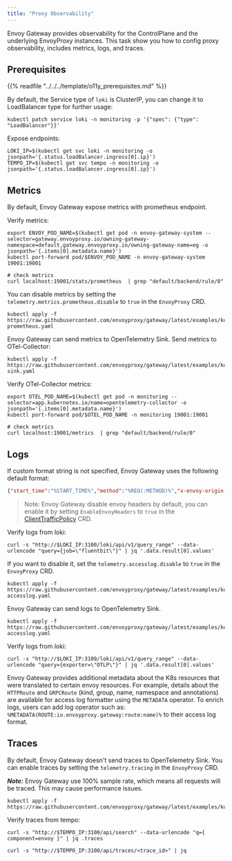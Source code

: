 ```yaml
---
title: "Proxy Observability"
---
```


Envoy Gateway provides observability for the ControlPlane and the underlying EnvoyProxy instances.
This task show you how to config proxy observability, includes metrics, logs, and traces.

## Prerequisites

{{% readfile "../../../template/o11y_prerequisites.md" %}}

By default, the Service type of `loki` is ClusterIP, you can change it to LoadBalancer type for further usage:

```shell
kubectl patch service loki -n monitoring -p '{"spec": {"type": "LoadBalancer"}}'
```

Expose endpoints:

```shell
LOKI_IP=$(kubectl get svc loki -n monitoring -o jsonpath='{.status.loadBalancer.ingress[0].ip}')
TEMPO_IP=$(kubectl get svc tempo -n monitoring -o jsonpath='{.status.loadBalancer.ingress[0].ip}')
```

## Metrics

By default, Envoy Gateway expose metrics with prometheus endpoint. 

Verify metrics:

```shell
export ENVOY_POD_NAME=$(kubectl get pod -n envoy-gateway-system --selector=gateway.envoyproxy.io/owning-gateway-namespace=default,gateway.envoyproxy.io/owning-gateway-name=eg -o jsonpath='{.items[0].metadata.name}')
kubectl port-forward pod/$ENVOY_POD_NAME -n envoy-gateway-system 19001:19001

# check metrics 
curl localhost:19001/stats/prometheus  | grep "default/backend/rule/0"
```

You can disable metrics by setting the `telemetry.metrics.prometheus.disable` to `true` in the `EnvoyProxy` CRD.

```shell
kubectl apply -f https://raw.githubusercontent.com/envoyproxy/gateway/latest/examples/kubernetes/metric/disable-prometheus.yaml
```

Envoy Gateway can send metrics to OpenTelemetry Sink.
Send metrics to OTel-Collector:

```shell
kubectl apply -f https://raw.githubusercontent.com/envoyproxy/gateway/latest/examples/kubernetes/metric/otel-sink.yaml
```

Verify OTel-Collector metrics:

```shell
export OTEL_POD_NAME=$(kubectl get pod -n monitoring --selector=app.kubernetes.io/name=opentelemetry-collector -o jsonpath='{.items[0].metadata.name}')
kubectl port-forward pod/$OTEL_POD_NAME -n monitoring 19001:19001

# check metrics 
curl localhost:19001/metrics  | grep "default/backend/rule/0"
```

## Logs

If custom format string is not specified, Envoy Gateway uses the following default format:

```json
{"start_time":"%START_TIME%","method":"%REQ(:METHOD)%","x-envoy-origin-path":"%REQ(X-ENVOY-ORIGINAL-PATH?:PATH)%","protocol":"%PROTOCOL%","response_code":"%RESPONSE_CODE%","response_flags":"%RESPONSE_FLAGS%","response_code_details":"%RESPONSE_CODE_DETAILS%","connection_termination_details":"%CONNECTION_TERMINATION_DETAILS%","upstream_transport_failure_reason":"%UPSTREAM_TRANSPORT_FAILURE_REASON%","bytes_received":"%BYTES_RECEIVED%","bytes_sent":"%BYTES_SENT%","duration":"%DURATION%","x-envoy-upstream-service-time":"%RESP(X-ENVOY-UPSTREAM-SERVICE-TIME)%","x-forwarded-for":"%REQ(X-FORWARDED-FOR)%","user-agent":"%REQ(USER-AGENT)%","x-request-id":"%REQ(X-REQUEST-ID)%",":authority":"%REQ(:AUTHORITY)%","upstream_host":"%UPSTREAM_HOST%","upstream_cluster":"%UPSTREAM_CLUSTER%","upstream_local_address":"%UPSTREAM_LOCAL_ADDRESS%","downstream_local_address":"%DOWNSTREAM_LOCAL_ADDRESS%","downstream_remote_address":"%DOWNSTREAM_REMOTE_ADDRESS%","requested_server_name":"%REQUESTED_SERVER_NAME%","route_name":"%ROUTE_NAME%"}
```

> Note: Envoy Gateway disable envoy headers by default, you can enable it by setting `EnableEnvoyHeaders` to `true` in the [ClientTrafficPolicy](../../api/extension_types#backendtrafficpolicy) CRD.


Verify logs from loki:

```shell
curl -s "http://$LOKI_IP:3100/loki/api/v1/query_range" --data-urlencode "query={job=\"fluentbit\"}" | jq '.data.result[0].values'
```

If you want to disable it, set the `telemetry.accesslog.disable` to `true` in the `EnvoyProxy` CRD.

```shell
kubectl apply -f https://raw.githubusercontent.com/envoyproxy/gateway/latest/examples/kubernetes/accesslog/disable-accesslog.yaml
```

Envoy Gateway can send logs to OpenTelemetry Sink.

```shell
kubectl apply -f https://raw.githubusercontent.com/envoyproxy/gateway/latest/examples/kubernetes/accesslog/otel-accesslog.yaml
```

Verify logs from loki:

```shell
curl -s "http://$LOKI_IP:3100/loki/api/v1/query_range" --data-urlencode "query={exporter=\"OTLP\"}" | jq '.data.result[0].values'
```

Envoy Gateway provides additional metadata about the K8s resources that were translated to  certain envoy resources. 
For example, details about the `HTTPRoute` and `GRPCRoute` (kind, group, name, namespace and annotations) are available 
for access log formatter using the `METADATA` operator. To enrich logs, users can add log operator such as: 
`%METADATA(ROUTE:io.envoyproxy.gateway:route:name)%` to their access log format. 


## Traces

By default, Envoy Gateway doesn't send traces to OpenTelemetry Sink.
You can enable traces by setting the `telemetry.tracing` in the `EnvoyProxy` CRD.

***Note:*** Envoy Gateway use 100% sample rate, which means all requests will be traced. This may cause performance issues.

```shell
kubectl apply -f https://raw.githubusercontent.com/envoyproxy/gateway/latest/examples/kubernetes/tracing/default.yaml
```

Verify traces from tempo:

```shell
curl -s "http://$TEMPO_IP:3100/api/search" --data-urlencode "q={ component=envoy }" | jq .traces
```

```shell
curl -s "http://$TEMPO_IP:3100/api/traces/<trace_id>" | jq
```

